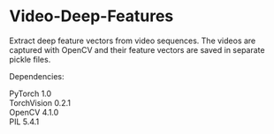 # Video-Deep-Features
Extract deep feature vectors from video sequences. The videos are captured with OpenCV and their feature vectors are saved in separate pickle files. 

Dependencies:  
  
PyTorch 1.0  
TorchVision 0.2.1  
OpenCV 4.1.0  
PIL 5.4.1

